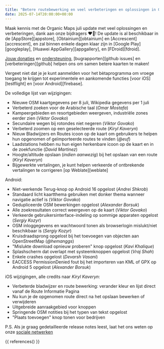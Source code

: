 ```yaml
---
title: "Betere routebewerking en veel verbeteringen en oplossingen in Organic Maps juli 2025 update"
date: 2025-07-14T20:00:00+00:00
---
```


Maak kennis met de Organic Maps juli update met veel oplossingen en verbeteringen, dank aan onze bijdragers ❤️💪! De update is al beschikbaar in de [AppStore][appstore], [Obtainium][obtainium] en [Accrescent][accrescent], en zal binnen enkele dagen klaar zijn in [Google Play][googleplay], [Huawei AppGallery][appgallery], en [FDroid][fdroid].

[Jouw donaties](@/donate/index.nl.md) en [ondersteuning](@/contribute/index.nl.md), [bugrapporten][github issues] en [verbeteringen][github] helpen ons om samen betere kaarten te maken!

Vergeet niet dat je je kunt aanmelden voor het bètaprogramma om vroege toegang te krijgen tot experimentele en aankomende functies [voor iOS][testflight] en [voor Android][firebase].

De volledige lijst van wijzigingen:
- Nieuwe OSM kaartgegevens per 8 juli, Wikipedia gegevens per 1 juli
- Verbeterd zoeken voor de Arabische taal (_Omar Mostafa_)
- Kampeergebieden en resortgebieden weergeven, industriële zones eerder zien (_Viktor Govako_)
- Secundaire wegen bij rotondes niet negeren (_Viktor Govako_)
- Verbeterd zoomen op een geselecteerde route (_Kiryl Kaveryn_)
- Nieuw Bladwijzers en Routes icoon op de kaart om gebruikers te helpen hun opgenomen of geïmporteerde routes te vinden (_@euf_)
- Laadstations hebben nu hun eigen herkenbare icoon op de kaart en in de zoekfunctie (_David Martinez_)
- Hoogte/altitude opslaan (_indien aanwezig_) bij het opslaan van een route (_Kiryl Kaveryn_)
- Bijgewerkte vertalingen, je kunt helpen verkeerde of ontbrekende vertalingen te corrigeren [op Weblate][weblate]

Android:
- Niet-werkende Terug-knop op Android 16 opgelost (_Andrei Shkrob_)
- Standaard licht kaartthema gebruiken met donker thema wanneer navigatie actief is (_Viktor Govako_)
- Gedupliceerde OSM bewerkingen opgelost (_Alexander Borsuk_)
- Alle zoekresultaten correct weergeven op de kaart (_Viktor Govako_)
- Verkeerde gebruikersinterface-indeling op sommige apparaten opgelost (_Sergiy Kozyr_)
- OSM inloggegevens en wachtwoord tonen als browserlogin mislukt/niet beschikbaar is (_Sergiy Kozyr_)
- Kruisdraadsprong opgelost bij het toevoegen van objecten aan OpenStreetMap (_@hemanggs_)
- "Mislukte download opnieuw proberen" knop opgelost (_Kavi Khalique_)
- Splashscherm dat overlapt met systeemknoppen opgelost (_Vraj Shah_)
- Enkele crashes opgelost (_Devarsh Vasani_)
- EACCESS PermissionDenied fout bij het importeren van KML of GPX op Android 5 opgelost (_Alexander Borsuk_)

iOS wijzigingen, alle credits naar _Kiryl Kaveryn_:
- Verbeterde bladwijzer en route bewerking: verander kleur en lijst direct vanaf de Route Informatie Pagina
- Nu kun je de opgenomen route direct na het opslaan bewerken of verwijderen
- Uitgebreide aanraakgebied voor knoppen
- Springende OSM notities bij het typen van tekst opgelost
- "Plaats toevoegen" knop tonen voor bedrijven

P.S. Als je graag gedetailleerde release notes leest, laat het ons weten op onze [sociale netwerken](/#community)

{{ references() }}
